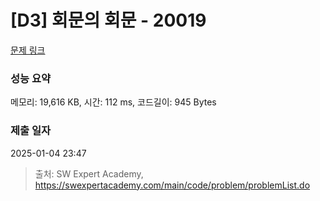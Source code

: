 # [D3] 회문의 회문 - 20019 

[문제 링크](https://swexpertacademy.com/main/code/problem/problemDetail.do?contestProbId=AY2hjCWKbykDFATh) 

### 성능 요약

메모리: 19,616 KB, 시간: 112 ms, 코드길이: 945 Bytes

### 제출 일자

2025-01-04 23:47



> 출처: SW Expert Academy, https://swexpertacademy.com/main/code/problem/problemList.do